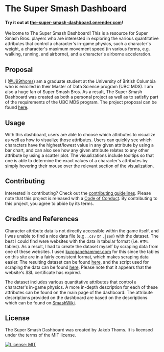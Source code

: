 # The Super Smash Dashboard

#### Try it out at [the-super-smash-dashboard.onrender.com](https://the-super-smash-dashboard.onrender.com)!

Welcome to The Super Smash Dashboard! This is a resource for Super Smash Bros. players who are interested in exploring the various quantitative attributes that control a character's in-game physics, such a character's weight, a character's maximum movement speed (in various forms, e.g. walking, running, and airborne), and a character's airborne acceleration.


## Proposal

I ([@J99thoms](https://github.com/J99thoms)) am a graduate student at the University of British Columbia who is enrolled in their Master of Data Science program (UBC MDS). I am also a huge fan of Super Smash Bros. As a result, The Super Smash Dashboard was created as both a personal project as well as to satisfiy part of the requirements of the UBC MDS program. The project proposal can be found [here](proposal.md).

## Usage

With this dashboard, users are able to choose which attributes to visualize as well as how to visualize those attributes. Users can quickly see which characters have the highest/lowest value in any given attribute by using a bar chart, and can also see how any given attribute relates to any other attribute by using a scatter plot. The visualizations include tooltips so that one is able to determine the exact values of a character's attributes by simply hovering their mouse over the relevant section of the visualization.

## Contributing

Interested in contributing? Check out the [contributing guidelines](CONTRIBUTING.md). Please note that this project is released with a [Code of Conduct](CODE_OF_CONDUCT.md). By contributing to this project, you agree to abide by its terms.

## Credits and References

Character attribute data is not directly accessible within the game itself, and I was unable to find a nice data file (e.g. `.csv` or `.json`) with the dataset. The best I could find were websites with the data in tabular format (i.e. `HTML` tables).
As a result, I had to create the dataset myself by scraping data from one of these websites. I used [kuroganehammer.com](http://kuroganehammer.com/Ultimate/) for this since the tables on this site are in a fairly consistent format, which makes scraping data easier. The resulting dataset can be found [here](data/attributes.csv), and the script used for scraping the data can be found [here](src/scrape_data.py).
Please note that it appears that the website's SSL certificate has expired.

The dataset includes various quantitative attributes that control a character's in-game physics.
A more in-depth description for each of these attributes can be found on the main page of the dashboard.
The attribute descriptions provided on the dashboard are based on the descriptions which can be found on [SmashWiki](https://www.ssbwiki.com/).


## License

The Super Smash Dashboard was created by Jakob Thoms. It is licensed under the terms of the MIT license.

[![License: MIT](https://img.shields.io/badge/License-MIT-yellow.svg)](https://opensource.org/licenses/MIT)  
